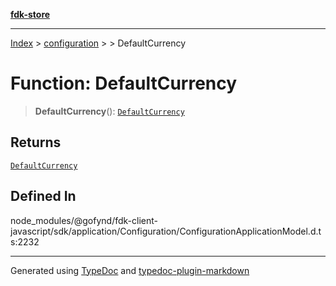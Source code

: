 [**fdk-store**](../../../README.md)
***

[Index](../../../API.md) > [configuration](../../README.md) > [<internal>](../README.md) > DefaultCurrency

# Function: DefaultCurrency

> **DefaultCurrency**(): [`DefaultCurrency`](../type-aliases/type-alias.DefaultCurrency.md)

## Returns

[`DefaultCurrency`](../type-aliases/type-alias.DefaultCurrency.md)

## Defined In

node\_modules/@gofynd/fdk-client-javascript/sdk/application/Configuration/ConfigurationApplicationModel.d.ts:2232

***
Generated using [TypeDoc](https://typedoc.org/) and [typedoc-plugin-markdown](https://www.npmjs.com/package/typedoc-plugin-markdown)
